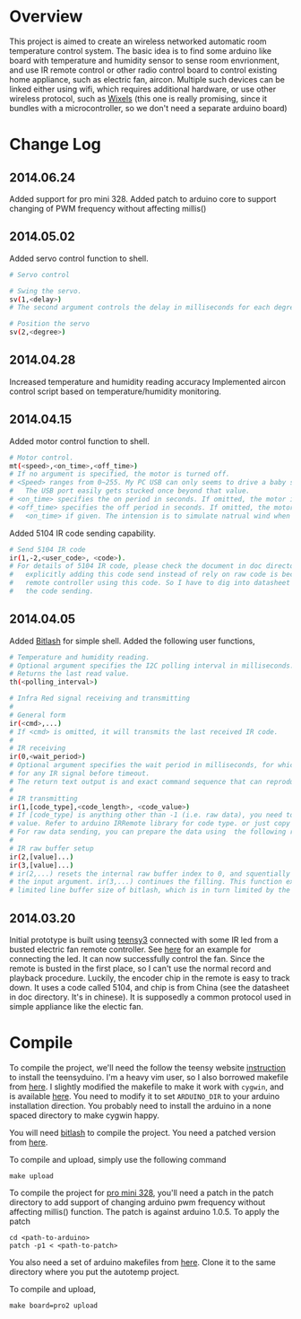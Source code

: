 # Overview

This project is aimed to create an wireless networked automatic room temperature control system. The basic idea is to find some arduino like board with temperature and humidity sensor to sense room envrionment, and use IR remote control or other radio control board to control existing home appliance, such as electric fan, aircon. Multiple such devices can be linked either using wifi, which requires additional hardware, or use other wireless protocol, such as [Wixels](http://www.pololu.com/category/91/wireless) (this one is really promising, since it bundles with a microcontroller, so we don't need a separate arduino board)

# Change Log

## 2014.06.24

Added support for pro mini 328. 
Added patch to arduino core to support changing of PWM frequency without affecting millis()

## 2014.05.02

Added servo control function to shell.
```bash
# Servo control

# Swing the servo.
sv(1,<delay>) 
# The second argument controls the delay in milliseconds for each degree.Delay defaults to 15

# Position the servo
sv(2,<degree>)
```

## 2014.04.28

Increased temperature and humidity reading accuracy
Implemented aircon control script based on temperature/humidity monitoring.

## 2014.04.15

Added motor control function to shell.
```bash
# Motor control.
mt(<speed>,<on_time>,<off_time>)
# If no argument is specified, the motor is turned off.
# <Speed> ranges from 0~255. My PC USB can only seems to drive a baby safe fan to 100 max. 
#   The USB port easily gets stucked once beyond that value.
# <on_time> specifies the on period in seconds. If omitted, the motor is always on. 
# <off_time> specifies the off period in seconds. If omitted, the motor is off by half the 
#   <on_time> if given. The intension is to simulate natrual wind when drive a fan.
```

Added 5104 IR code sending capability. 
```bash
# Send 5104 IR code
ir(1,-2,<user_code>, <code>).
# For details of 5104 IR code, please check the document in doc directory. The reason for 
#   explicitly adding this code send instead of rely on raw code is because I got an bursted
#   remote controller using this code. So I have to dig into datasheet in order to recreate
#   the code sending.
```

## 2014.04.05

Added [Bitlash](http://bitlash.net) for simple shell. Added the following user functions,
```bash
# Temperature and humidity reading.
# Optional argument specifies the I2C polling interval in milliseconds.
# Returns the last read value.
th(<polling_interval>)

# Infra Red signal receiving and transmitting
#
# General form
ir(<cmd>,...)
# If <cmd> is omitted, it will transmits the last received IR code.
#
# IR receiving
ir(0,<wait_period>)
# Optional argument specifies the wait period in milliseconds, for which the device and wait
# for any IR signal before timeout.
# The return text output is and exact command sequence that can reproduce the received signal
#
# IR transmitting
ir(1,[code_type],<code_length>, <code_value>)
# If [code_type] is anything other than -1 (i.e. raw data), you need to specify the code length and
# value. Refer to arduino IRRemote library for code type. or just copy the output of ir(0). 
# For raw data sending, you can prepare the data using  the following raw buffer setup commands.
#
# IR raw buffer setup
ir(2,[value]...)
ir(3,[value]...)
# ir(2,...) resets the internal raw buffer index to 0, and squentially fill the buffer with
# the input argument. ir(3,...) continues the filling. This function exists because of the 
# limited line buffer size of bitlash, which is in turn limited by the arduino device memory.
```

## 2014.03.20

Initial prototype is built using [teensy3](http://www.pjrc.com/teensy/index.html) connected with some IR led from a busted electric fan remote controller. See [here](https://www.sparkfun.com/products/10732) for an example for connecting the led. It can now successfully control the fan. Since the remote is busted in the first place, so I can't use the normal record and playback procedure. Luckily, the encoder chip in the remote is easy to track down. It uses a code called 5104, and chip is from China (see the datasheet in doc directory. It's in chinese). It is supposedly a common protocol used in simple appliance like the electic fan.

# Compile

To compile the project, we'll need the follow the teensy website [instruction](http://www.pjrc.com/teensy/first_use.html) to install the teensyduino. I'm a heavy vim user, so I also borrowed makefile from [here](http://forum.pjrc.com/threads/23605-Teensy-mk-port-of-Arduino-mk-Makefile). I slightly modified the makefile to make it work with ``cygwin``, and is available [here](https://gist.github.com/realthunder/9374708). You need to modify it to set ``ARDUINO_DIR`` to your arduino installation direction. You probably need to install the arduino in a none spaced directory to make cygwin happy.

You will need [bitlash](http://bitlash.net) to compile the project. You need a patched version from [here](https://github.com/realthunder/bitlash).

To compile and upload, simply use the following command
```
make upload
```

To compile the project for [pro mini 328](https://www.sparkfun.com/products/11113), you'll need a patch in the patch directory to add support of changing arduino pwm frequency without affecting millis() function. The patch is against arduino 1.0.5. To apply the patch
```
cd <path-to-arduino>
patch -p1 < <path-to-patch>
```

You also need a set of arduino makefiles from [here](https://github.com/realthunder/Arduino-Makefile). Clone it to the same directory where you put the autotemp project.

To compile and upload,
```
make board=pro2 upload
```

